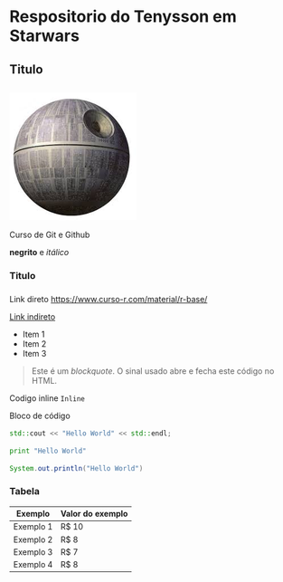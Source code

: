 # Respositorio do Tenysson em Starwars

## Titulo <h2>
![Estrela morte](./deathstar.jpg)

Curso de Git e Github

**negrito** e *itálico*

### Titulo <h3>
Link direto <https://www.curso-r.com/material/r-base/>

[Link indireto](https://docs.pipz.com/central-de-ajuda/learning-center/guia-basico-de-markdown#open)

* Item 1
* Item 2
* Item 3

> Este é um *blockquote*. O sinal usado abre e fecha este código no HTML. 

Codigo inline
` Inline `

Bloco de código
``` c++
std::cout << "Hello World" << std::endl;
```

~~~python
print "Hello World"
~~~

~~~java
System.out.println("Hello World")
~~~

### Tabela

Exemplo   | Valor do exemplo
--------- | ------
Exemplo 1 | R$ 10
Exemplo 2 | R$ 8
Exemplo 3 | R$ 7
Exemplo 4 | R$ 8